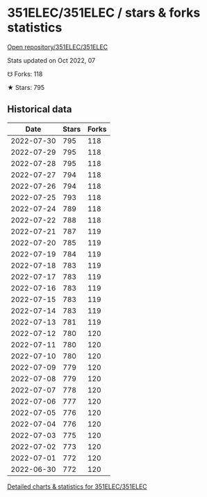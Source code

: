 # 351ELEC/351ELEC / stars & forks statistics

[Open repository/351ELEC/351ELEC](https://github.com/351ELEC/351ELEC)

Stats updated on Oct 2022, 07

☋ Forks: 118

★ Stars: 795

## Historical data
| Date | Stars | Forks |
|------|-------|-------|
| 2022-07-30 | 795 | 118 | 
| 2022-07-29 | 795 | 118 | 
| 2022-07-28 | 795 | 118 | 
| 2022-07-27 | 794 | 118 | 
| 2022-07-26 | 794 | 118 | 
| 2022-07-25 | 793 | 118 | 
| 2022-07-24 | 789 | 118 | 
| 2022-07-22 | 788 | 118 | 
| 2022-07-21 | 787 | 119 | 
| 2022-07-20 | 785 | 119 | 
| 2022-07-19 | 784 | 119 | 
| 2022-07-18 | 783 | 119 | 
| 2022-07-17 | 783 | 119 | 
| 2022-07-16 | 783 | 119 | 
| 2022-07-15 | 783 | 119 | 
| 2022-07-14 | 783 | 119 | 
| 2022-07-13 | 781 | 119 | 
| 2022-07-12 | 780 | 120 | 
| 2022-07-11 | 780 | 120 | 
| 2022-07-10 | 780 | 120 | 
| 2022-07-09 | 779 | 120 | 
| 2022-07-08 | 779 | 120 | 
| 2022-07-07 | 778 | 120 | 
| 2022-07-06 | 777 | 120 | 
| 2022-07-05 | 776 | 120 | 
| 2022-07-04 | 776 | 120 | 
| 2022-07-03 | 775 | 120 | 
| 2022-07-02 | 773 | 120 | 
| 2022-07-01 | 772 | 120 | 
| 2022-06-30 | 772 | 120 | 


[Detailed charts & statistics for 351ELEC/351ELEC](https://reviewgithub.com/rep/351ELEC/351ELEC)
